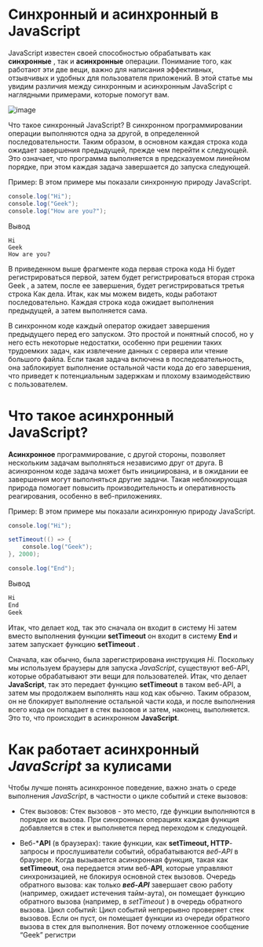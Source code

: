
# Синхронный и асинхронный в JavaScript

JavaScript известен своей способностью обрабатывать как **синхронные** , так и **асинхронные** операции. Понимание того, как работают эти две вещи, важно для написания эффективных, отзывчивых и удобных для пользователя приложений. В этой статье мы увидим различия между синхронным и асинхронным JavaScript с наглядными примерами, которые помогут вам.

![image](https://github.com/user-attachments/assets/2a0695aa-6d3a-49f1-9a40-548f8dff9a86)

Что такое синхронный JavaScript?
В синхронном программировании операции выполняются одна за другой, в определенной последовательности. Таким образом, в основном каждая строка кода ожидает завершения предыдущей, прежде чем перейти к следующей. Это означает, что программа выполняется в предсказуемом линейном порядке, при этом каждая задача завершается до запуска следующей.

Пример: В этом примере мы показали синхронную природу JavaScript.

```java
console.log("Hi");
console.log("Geek");
console.log("How are you?");
```
Вывод
```
Hi
Geek
How are you?
```
В приведенном выше фрагменте кода первая строка кода Hi будет регистрироваться первой, затем будет регистрироваться вторая строка Geek , а затем, после ее завершения, будет регистрироваться третья строка Как дела. Итак, как мы можем видеть, коды работают последовательно. Каждая строка кода ожидает выполнения предыдущей, а затем выполняется сама.

В синхронном коде каждый оператор ожидает завершения предыдущего перед его запуском. Это простой и понятный способ, но у него есть некоторые недостатки, особенно при решении таких трудоемких задач, как извлечение данных с сервера или чтение большого файла. Если такая задача включена в последовательность, она заблокирует выполнение остальной части кода до его завершения, что приведет к потенциальным задержкам и плохому взаимодействию с пользователем.

# Что такое асинхронный JavaScript?

**Асинхронное** программирование, с другой стороны, позволяет нескольким задачам выполняться независимо друг от друга. В асинхронном коде задача может быть инициирована, и в ожидании ее завершения могут выполняться другие задачи. Такая неблокирующая природа помогает повысить производительность и оперативность реагирования, особенно в веб-приложениях.

Пример: В этом примере мы показали асинхронную природу JavaScript.

```java
console.log("Hi");

setTimeout(() => {
    console.log("Geek");
}, 2000);

console.log("End");
```
Вывод
```java
Hi
End
Geek
```
Итак, что делает код, так это сначала он входит в систему Hi затем вместо выполнения функции **setTimeout** он входит в систему **End** и затем запускает функцию **setTimeout** .

Сначала, как обычно, была зарегистрирована инструкция *Hi*. Поскольку мы используем браузеры для запуска *JavaScript*, существуют веб-API, которые обрабатывают эти вещи для пользователей. Итак, что делает **JavaScript**, так это передает функцию **setTimeout** в таком веб-API, а затем мы продолжаем выполнять наш код как обычно. Таким образом, он не блокирует выполнение остальной части кода, и после выполнения всего кода он попадает в стек вызовов и затем, наконец, выполняется. Это то, что происходит в асинхронном **JavaScript**.

# Как работает асинхронный *JavaScript* за кулисами

Чтобы лучше понять асинхронное поведение, важно знать о среде выполнения *JavaScript*, в частности о цикле событий и стеке вызовов:

+ Стек вызовов: Стек вызовов - это место, где функции выполняются в порядке их вызова. При синхронных операциях каждая функция добавляется в стек и выполняется перед переходом к следующей.
  
+ Веб-***API** (в браузерах): такие функции, как **setTimeout, HTTP**-запросы и прослушиватели событий, обрабатываются *веб-API* в браузере. Когда вызывается асинхронная функция, такая как **setTimeout**, она передается этим веб-**API**, которые управляют синхронизацией, не блокируя основной стек вызовов.
Очередь обратного вызова: как только ***веб-API*** завершает свою работу (например, ожидает истечения тайм-аута), он помещает функцию обратного вызова (например, в *setTimeout* ) в очередь обратного вызова.
Цикл событий: Цикл событий непрерывно проверяет стек вызовов. Если он пуст, он помещает функции из очереди обратного вызова в стек для выполнения. Вот почему отложенное сообщение “Geek” регистри
